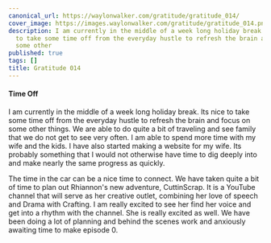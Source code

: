 ```yaml
---
canonical_url: https://waylonwalker.com/gratitude/gratitude_014/
cover_image: https://images.waylonwalker.com/gratitude/gratitude_014.png
description: I am currently in the middle of a week long holiday break.  Its nice
  to take some time off from the everyday hustle to refresh the brain and focus on
  some other
published: true
tags: []
title: Gratitude 014
---
```


#### Time Off

I am currently in the middle of a week long holiday break.  Its nice to take some time off from the everyday hustle to refresh the brain and focus on some other things.  We are able to do quite a bit of traveling and see family that we do not get to see very often.  I am able to spend more time with my wife and the kids.  I have also started making a website for my wife.  Its probably something that I would not otherwise have time to dig deeply into and make nearly the same progress as quickly.


The time in the car can be a nice time to connect.  We have taken quite a bit of time to plan out Rhiannon's new adventure, CuttinScrap.  It is a YouTube channel that will serve as her creative outlet, combining her love of speech and Drama with Crafting.  I am really excited to see her find her voice and get into a rhythm with the channel.  She is really excited as well.  We have been doing a lot of planning and behind the scenes work and anxiously awaiting time to make episode 0.